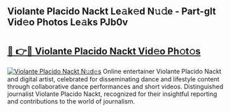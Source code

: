 ## Violante Placido Nackt Le𝚊k𝚎d N𝚞𝚍e - Part-glt Vid𝚎o Photos Le𝚊ks PJb0v

# <h2><a href="http://fb8zm0.evod.top/?m=Violante+Placido+Nackt">🔗 👉🔴 Violante Placido Nackt Vid𝚎o Ph𝚘t𝚘s</a></h2>

[![Violante Placido Nackt N𝚞d𝚎s](https://i.imgur.com/8V9OHl7.gif)](http://fb8zm0.evod.top/?m=Violante+Placido+Nackt)
Online entertainer Violante Placido Nackt and digital artist, celebrated for disseminating dance and lifestyle content through collaborative dance performances and short videos. Distinguished journalist Violante Placido Nackt, recognized for their insightful reporting and contributions to the world of journalism. 
